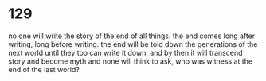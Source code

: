 # 129

no one will write the story of the end of all things. the end comes long after writing, long before writing. the end will be told down the generations of the next world until they too can write it down, and by then it will transcend story and become myth and none will think to ask, who was witness at the end of the last world? 